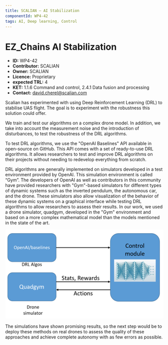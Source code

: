 ```yaml
---
title: SCALIAN – AI Stabilization
componentId: WP4-42
tags: AI, Deep learning, Control
---
```


# EZ_Chains AI Stabilization

- __ID:__ WP4-42
- __Contributor:__ SCALIAN
- __Owner:__ SCALIAN
- __Licence:__ Proprietary
- __expected TRL:__ 4
- __KET:__ 1.1.6 Command and control, 2.4.1 Data fusion and processing
- __Contact:__ david.cherel@scalian.com

Scalian has experimented with using Deep Reinforcement Learning (DRL) to stabilise UAS flight. The goal is to experiment with the robustness this solution could offer.

We train and test our algorithms on a complex drone model. In addition, we take into account the measurement noise and the introduction of disturbances, to test the robustness of the DRL algorithms.

To test DRL algorithms, we use the "OpenAI Baselines" API available in open-source on GitHub. This API comes with a set of ready-to-use DRL algorithms. It allows researchers to test and improve DRL algorithms on their projects without needing to redevelop everything from scratch.

DRL algorithms are generally implemented on simulators developed in a test environment provided by OpenAI. This simulation environment is called “Gym”. The developers of OpenAI as well as contributors in this community have provided researchers with "Gym"-based simulators for different types of dynamic systems such as the inverted pendulum, the autonomous car, and the drone. These simulators also allow visualization of the behavior of these dynamic systems on a graphical interface while testing DRL algorithms to allow researchers to assess their results. In our work, we used a drone simulator, quadgym, developed in the "Gym" environment and based on a more complex mathematical model than the models mentioned in the state of the art. 

![Training architecture with OpenAI and QuadGym](../../img/SCALIAN-AI_stab.png)

The simulations have shown promising results, so the next step would be to deploy these methods on real drones to assess the quality of these approaches and achieve complete autonomy with as few errors as possible.
